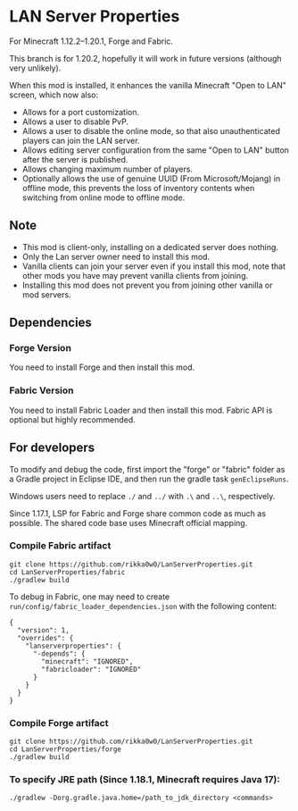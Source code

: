 # LAN Server Properties
For Minecraft 1.12.2–1.20.1, Forge and Fabric.

This branch is for 1.20.2,
hopefully it will work in future versions (although very unlikely).

When this mod is installed, it enhances the vanilla Minecraft "Open to LAN" screen, which now also:
* Allows for a port customization.
* Allows a user to disable PvP.
* Allows a user to disable the online mode, so that also unauthenticated players can join the LAN server.
* Allows editing server configuration from the same "Open to LAN" button after the server is published.
* Allows changing maximum number of players.
* Optionally allows the use of genuine UUID (From Microsoft/Mojang) in offline mode, this prevents the loss of inventory contents when switching from online mode to offline mode.

## Note
* This mod is client-only, installing on a dedicated server does nothing.
* Only the Lan server owner need to install this mod.
* Vanilla clients can join your server even if you install this mod, note that other mods you have may prevent vanilla clients from joining.
* Installing this mod does not prevent you from joining other vanilla or mod servers.

## Dependencies
### Forge Version
You need to install Forge and then install this mod.

### Fabric Version
You need to install Fabric Loader and then install this mod. Fabric API is optional but highly recommended.

## For developers
To modify and debug the code, first import the "forge" or "fabric" folder as a Gradle project in Eclipse IDE, and then run the gradle task `genEclipseRuns`.

Windows users need to replace `./` and `../` with `.\` and `..\`, respectively.

Since 1.17.1, LSP for Fabric and Forge share common code as much as possible. The shared code base uses Minecraft official mapping.

### Compile Fabric artifact
```
git clone https://github.com/rikka0w0/LanServerProperties.git
cd LanServerProperties/fabric
./gradlew build
```

To debug in Fabric, one may need to create `run/config/fabric_loader_dependencies.json` with the following content:
```
{
  "version": 1,
  "overrides": {
    "lanserverproperties": {
      "-depends": {
        "minecraft": "IGNORED",
        "fabricloader": "IGNORED"
      }
    }
  }
} 
```

### Compile Forge artifact
```
git clone https://github.com/rikka0w0/LanServerProperties.git
cd LanServerProperties/forge
./gradlew build
```

### To specify JRE path (Since 1.18.1, Minecraft requires Java 17):
```
./gradlew -Dorg.gradle.java.home=/path_to_jdk_directory <commands>
```

